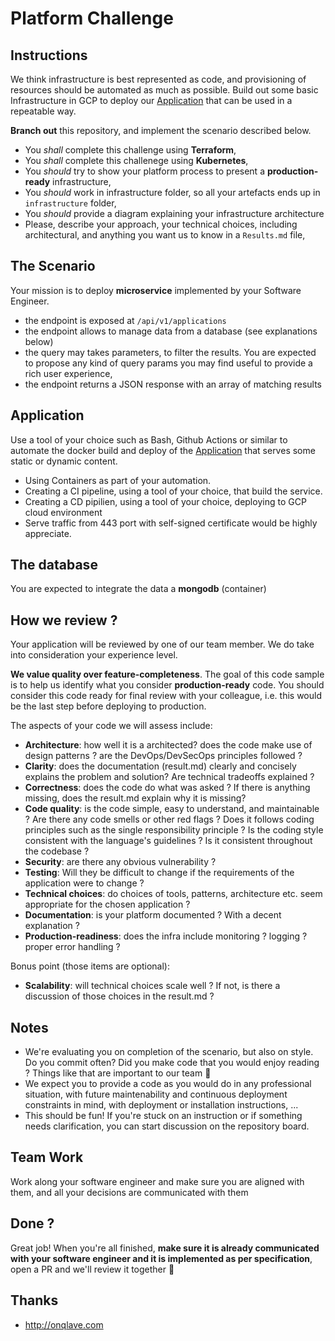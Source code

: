 # Platform Challenge

## Instructions

We think infrastructure is best represented as code, and provisioning of resources should be automated as much as possible. Build out some basic Infrastructure in GCP to deploy our [Application](application/) that can be used in a repeatable way. 

**Branch out** this repository, and implement the scenario described below.

* You *shall* complete this challenge using **Terraform**,
* You *shall* complete this challenege using **Kubernetes**,
* You *should* try to show your platform process to present a **production-ready** infrastructure,
* You *should* work in infrastructure folder, so all your artefacts ends up in `infrastructure` folder,
* You *should* provide a diagram explaining your infrastructure architecture
* Please, describe your approach, your technical choices, including architectural, and anything you want us to know in a `Results.md` file,

## The Scenario

Your mission is to deploy **microservice** implemented by your Software Engineer.

* the endpoint is exposed at `/api/v1/applications`
* the endpoint allows to manage data from a database (see explanations below)
* the query may takes parameters, to filter the results. You are expected to propose any kind of query params you may find useful to provide a rich user experience,
* the endpoint returns a JSON response with an array of matching results

## Application 

Use a tool of your choice such as Bash, Github Actions or similar to automate the docker build and deploy of the [Application](application/) that serves some static or dynamic content. 

* Using Containers as part of your automation.
* Creating a CI pipeline, using a tool of your choice, that build the service.
* Creating a CD pipilien, using a tool of your choice, deploying to GCP cloud environment
* Serve traffic from 443 port with self-signed certificate would be highly appreciate.

## The database

You are expected to integrate the data a **mongodb** (container)

## How we review ?

Your application will be reviewed by one of our team member. We do take into consideration your experience level.

**We value quality over feature-completeness**. The goal of this code sample is to help us identify what you consider **production-ready** code. You should consider this code ready for final review with your colleague, i.e. this would be the last step before deploying to production.

The aspects of your code we will assess include:

* **Architecture**: how well it is a architected? does the code make use of design patterns ? are the DevOps/DevSecOps principles followed ?
* **Clarity**: does the documentation (result.md) clearly and concisely explains the problem and solution? Are technical tradeoffs explained ?
* **Correctness**: does the code do what was asked ? If there is anything missing, does the result.md explain why it is missing?
* **Code quality**: is the code simple, easy to understand, and maintainable ? Are there any code smells or other red flags ? Does it follows coding principles such as the single responsibility principle ? Is the coding style consistent with the language's guidelines ? Is it consistent throughout the codebase ?
* **Security**: are there any obvious vulnerability ?
* **Testing**: Will they be difficult to change if the requirements of the application were to change ? 
* **Technical choices**: do choices of tools, patterns, architecture etc. seem appropriate for the chosen application ?
* **Documentation**: is your platform documented ? With a decent explanation ?
* **Production-readiness**: does the infra include monitoring ? logging ? proper error handling ?

Bonus point (those items are optional):

* **Scalability**: will technical choices scale well ? If not, is there a discussion of those choices in the result.md ?

## Notes

* We're evaluating you on completion of the scenario, but also on style. Do you commit often? Did you make code that you would enjoy reading ? Things like that are important to our team 👊
* We expect you to provide a code as you would do in any professional situation, with future maintenability and continuous deployment constraints in mind, with deployment or installation instructions, ...
* This should be fun! If you're stuck on an instruction or if something needs clarification, you can start discussion on the repository board.

## Team Work
Work along your software engineer and make sure you are aligned with them, and all your decisions are communicated with them

## Done ?

Great job! When you're all finished, **make sure it is already communicated with your software engineer and it is implemented as per specification**, open a PR and we'll review it together 🙌


## Thanks

* http://onqlave.com
